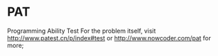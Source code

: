 # PAT
Programming Ability Test
For the problem itself, visit http://www.patest.cn/p/index#test or http://www.nowcoder.com/pat for more;
